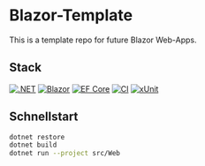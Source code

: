 # Blazor-Template
This is a template repo for future Blazor Web-Apps.
 
## Stack
[![.NET](https://img.shields.io/badge/.NET-9.0-blueviolet)](https://dotnet.microsoft.com/) 
[![Blazor](https://img.shields.io/badge/Blazor-Server%2FWASM-purple)](https://learn.microsoft.com/aspnet/core/blazor)
[![EF Core](https://img.shields.io/badge/Entity%20Framework%20Core-8.0.0-2c3e50)](https://learn.microsoft.com/ef/core/)
[![CI](https://github.com/Sch1nk3n/Blazor-Template/actions/workflows/ci.yml/badge.svg)](https://github.com/Sch1nk3n/Blazor-Template/actions)
[![xUnit](https://img.shields.io/badge/xUnit-2.6.0-9cf)](https://xunit.net/)

## Schnellstart
```bash
dotnet restore
dotnet build
dotnet run --project src/Web
